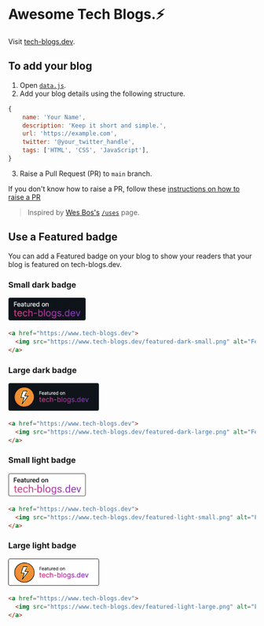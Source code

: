 # Awesome Tech Blogs.⚡

Visit [tech-blogs.dev](https://tech-blogs.dev/).

## To add your blog

1. Open [`data.js`](./data.js).
2. Add your blog details using the following structure.
```javascript
{
    name: 'Your Name',
    description: 'Keep it short and simple.',
    url: 'https://example.com',
    twitter: '@your_twitter_handle',
    tags: ['HTML', 'CSS', 'JavaScript'],
}
```
3. Raise a Pull Request (PR) to `main` branch.

If you don't know how to raise a PR, follow these [instructions on how to raise a PR](
https://markodenic.com/make-your-first-open-source-contribution/)

> Inspired by [Wes Bos's](https://wesbos.com/) [`/uses`](https://uses.tech/) page.

## Use a Featured badge

You can add a Featured badge on your blog to show your readers that your blog is featured on tech-blogs.dev.

### Small dark badge  

<img src="./static/featured-dark-small.png" alt="Small dark featured badge" width="158">

```html
<a href="https://www.tech-blogs.dev">
  <img src="https://www.tech-blogs.dev/featured-dark-small.png" alt="Featured on tech-blogs.dev badge" width="158" height="47" /> 
</a>
```

### Large dark badge

<img src="./static/featured-dark-large.png" alt="Large dark featured badge" width="185">

```html
<a href="https://www.tech-blogs.dev">
  <img src="https://www.tech-blogs.dev/featured-dark-large.png" alt="Featured on tech-blogs.dev badge" width="185" height="57"/>
</a>
```

### Small light badge

<img src="./static/featured-light-small.png" alt="Large light featured badge" width="158">

```html
<a href="https://www.tech-blogs.dev">
  <img src="https://www.tech-blogs.dev/featured-light-small.png" alt="Featured on tech-blogs.dev badge" width="158" height="47"/>
</a>
```

### Large light badge

<img src="./static/featured-light-large.png" alt="Small light featured badge" width="185">

```html
<a href="https://www.tech-blogs.dev">
  <img src="https://www.tech-blogs.dev/featured-light-large.png" alt="Featured on tech-blogs.dev badge" width="185" height="57"/>
</a>
```
